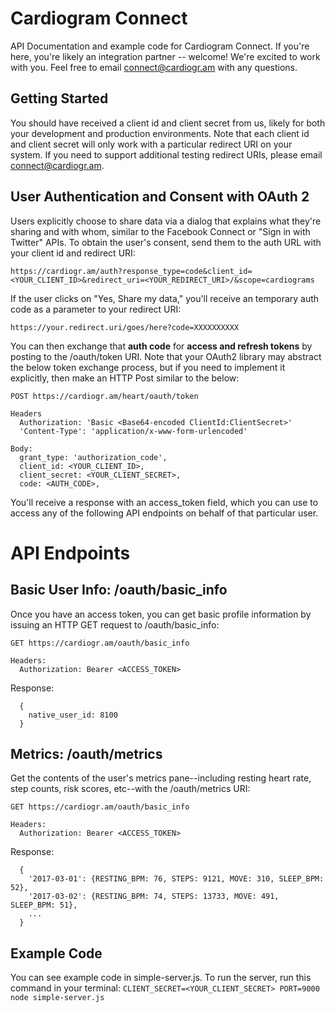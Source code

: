 # Cardiogram Connect

API Documentation and example code for Cardiogram Connect. If you're here, you're likely an
integration partner -- welcome! We're excited to work with you. Feel free to email
connect@cardiogr.am with any questions.


## Getting Started

You should have received a client id and client secret from us, likely for both your development
and production environments. Note that each client id and client secret will only work with a
particular redirect URI on your system. If you need to support additional testing redirect URIs,
please email connect@cardiogr.am.


## User Authentication and Consent with OAuth 2

Users explicitly choose to share data via a dialog that explains what they're sharing and
with whom, similar to the Facebook Connect or "Sign in with Twitter" APIs. To obtain the user's consent,
send them to the auth URL with your client id and redirect URI:

  `https://cardiogr.am/auth?response_type=code&client_id=<YOUR_CLIENT_ID>&redirect_uri=<YOUR_REDIRECT_URI>/&scope=cardiograms`

If the user clicks on "Yes, Share my data," you'll receive an temporary auth code as a parameter
to your redirect URI:

  `https://your.redirect.uri/goes/here?code=XXXXXXXXXX`

You can then exchange that **auth code** for **access and refresh tokens** by posting to the
/oauth/token URI. Note that your OAuth2 library may abstract the below token exchange process,
but if you need to implement it explicitly, then make an HTTP Post similar to the below:

```
POST https://cardiogr.am/heart/oauth/token

Headers
  Authorization: 'Basic <Base64-encoded ClientId:ClientSecret>'
  'Content-Type': 'application/x-www-form-urlencoded'

Body:
  grant_type: 'authorization_code',
  client_id: <YOUR_CLIENT_ID>,
  client_secret: <YOUR_CLIENT_SECRET>,
  code: <AUTH_CODE>,
```

You'll receive a response with an access_token field, which you can use to access any of the
following API endpoints on behalf of that particular user.


# API Endpoints

## Basic User Info: /oauth/basic_info
Once you have an access token, you can get basic profile information by issuing an HTTP GET
request to /oauth/basic_info:

```
GET https://cardiogr.am/oauth/basic_info

Headers:
  Authorization: Bearer <ACCESS_TOKEN>
```

Response:
```
  {
  	native_user_id: 8100
  }
```


## Metrics: /oauth/metrics
Get the contents of the user's metrics pane--including resting heart rate, step counts, risk scores, etc--with
the /oauth/metrics URI:

```
GET https://cardiogr.am/oauth/basic_info

Headers:
  Authorization: Bearer <ACCESS_TOKEN>
```

Response:
```
  {
  	'2017-03-01': {RESTING_BPM: 76, STEPS: 9121, MOVE: 310, SLEEP_BPM: 52},
  	'2017-03-02': {RESTING_BPM: 74, STEPS: 13733, MOVE: 491, SLEEP_BPM: 51},
  	...
  }
```


## Example Code

You can see example code in simple-server.js. To run the server, run this command in your terminal:
`CLIENT_SECRET=<YOUR_CLIENT_SECRET> PORT=9000 node simple-server.js`